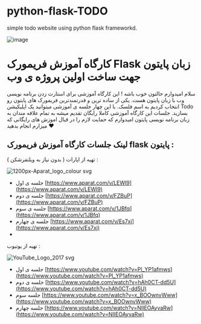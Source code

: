 # python-flask-TODO
simple todo website using python flask frameworkd.

![image](https://github.com/nikzad-avasam/python-flask-TODO/assets/13311003/d262295a-92f3-480a-a5f2-f5cb33f4d503)

# کارگاه آموزش فریمورک Flask زبان پایتون جهت ساخت اولین پروژه ی وب

سلام امیدوارم حالتون خوب باشه ! این کارگاه آموزشی برای استارت زدن برنامه نویسی وب با زبان پایتون هست. یکی از ساده ترین و قدرتمندترین فریمورک های پایتون رو انتخاب کردیم به اسم فلسک. با این چهار جلسه ی آموزشی میتوانید یک اپلیکیشن Todo بسازید.
جلسات این کارگاه آموزشی کاملا رایگان تقدیم میشه به تمام علاقه مندان به زبان برنامه نویسی پایتون
امیدوارم که حمایت لازم را در قبال اموزش های رایگانی که میزارم انجام بدهید ❤️

## لینک جلسات کارگاه آموزش فریمورک flask پایتون : 

تهیه از اپارات ( بدون نیاز به ویلتفرشکن )  : 

![1200px-Aparat_logo_colour svg](https://github.com/nikzad-avasam/python-flask-TODO/assets/13311003/9668623c-b6d4-4aff-9d66-3a75c91149c3)


- جلسه ی اول [https://www.aparat.com/v/LEWI9](https://www.aparat.com/v/LEWI9)
- جلسه ی دوم [https://www.aparat.com/v/FZBuP](https://www.aparat.com/v/FZBuP) 
- جلسه ی سوم [https://www.aparat.com/v/1JBfq](https://www.aparat.com/v/1JBfq)  
- جلسه ی چهارم [https://www.aparat.com/v/Es7xj](https://www.aparat.com/v/Es7xj)
- 


تهیه از یوتیوب :

![YouTube_Logo_2017 svg](https://github.com/nikzad-avasam/python-flask-TODO/assets/13311003/535a4ee1-3ebe-4513-89aa-e73307f46107)


- جلسه ی اول [https://www.youtube.com/watch?v=Pl_YP1afmws](https://www.youtube.com/watch?v=Pl_YP1afmws)
- جلسه ی دوم [https://www.youtube.com/watch?v=hAh0CT-dd5U](https://www.youtube.com/watch?v=hAh0CT-dd5U)
- جلسه سوم [https://www.youtube.com/watch?v=x_BOOwnvWww](https://www.youtube.com/watch?v=x_BOOwnvWww)
- جلسه چهارم [https://www.youtube.com/watch?v=NIIEOAyvaRw](https://www.youtube.com/watch?v=NIIEOAyvaRw)
